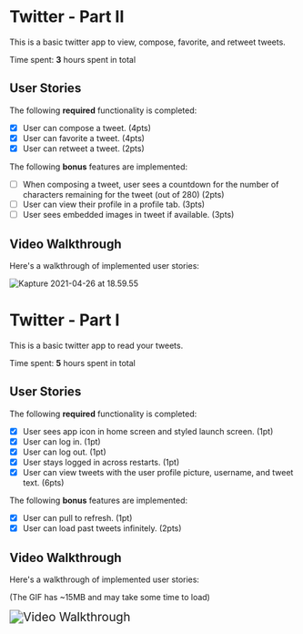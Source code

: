 # Twitter - Part II

This is a basic twitter app to view, compose, favorite, and retweet tweets.

Time spent: **3** hours spent in total

## User Stories

The following **required** functionality is completed:

- [x] User can compose a tweet. (4pts)
- [x] User can favorite a tweet. (4pts)
- [x] User can retweet a tweet. (2pts)

The following **bonus** features are implemented:

- [ ] When composing a tweet, user sees a countdown for the number of characters remaining for the tweet (out of 280) (2pts)
- [ ] User can view their profile in a profile tab. (3pts)
- [ ] User sees embedded images in tweet if available. (3pts)

## Video Walkthrough

Here's a walkthrough of implemented user stories:

<img src="https://raw.githubusercontent.com/sundries-hub/LifeReviewFile/master/uPic/Kapture%202021-04-26%20at%2018.59.55.gif" alt="Kapture 2021-04-26 at 18.59.55" style="zoom: 100%;" />



# Twitter - Part I

This is a basic twitter app to read your tweets.

Time spent: **5** hours spent in total

## User Stories

The following **required** functionality is completed:

- [x] User sees app icon in home screen and styled launch screen. (1pt)
- [x] User can log in. (1pt)
- [x] User can log out. (1pt)
- [x] User stays logged in across restarts. (1pt)
- [x] User can view tweets with the user profile picture, username, and tweet text. (6pts)

The following **bonus** features are implemented:

- [x] User can pull to refresh. (1pt)
- [x] User can load past tweets infinitely. (2pts)

## Video Walkthrough

Here's a walkthrough of implemented user stories:

(The GIF has ~15MB and may take some time to load)

<img src='https://raw.githubusercontent.com/sundries-hub/LifeReviewFile/master/uPic/Kapture 2021-04-19 at 19.59.40.gif' title='Video Walkthrough' width='' alt='Video Walkthrough' style="zoom:150%;" />

